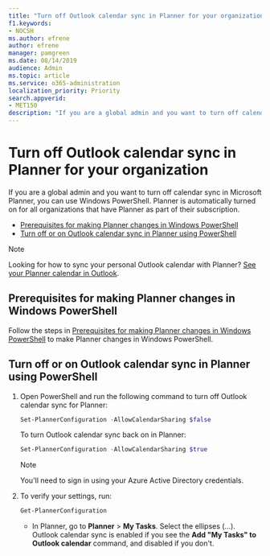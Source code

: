 ```yaml
---
title: "Turn off Outlook calendar sync in Planner for your organization"
f1.keywords:
- NOCSH
ms.author: efrene
author: efrene
manager: pamgreen
ms.date: 08/14/2019
audience: Admin
ms.topic: article
ms.service: o365-administration
localization_priority: Priority
search.appverid:
- MET150
description: "If you are a global admin and you want to turn off calendar sync in Microsoft Planner, you can use Windows PowerShell"
---
```


# Turn off Outlook calendar sync in Planner for your organization

If you are a global admin and you want to turn off calendar sync in Microsoft Planner, you can use Windows PowerShell. Planner is automatically turned on for all organizations that have Planner as part of their subscription.

- [Prerequisites for making Planner changes in Windows PowerShell](#prerequisites-for-making-planner-changes-in-windows-powershell)
- [Turn off or on Outlook calendar sync in Planner using PowerShell](#turn-off-or-on-outlook-calendar-sync-in-planner-using-powershell)

> [!NOTE]
> Looking for how to sync your personal Outlook calendar with Planner? [See your Planner calendar in Outlook](https://support.office.com/article/see-your-planner-calendar-in-outlook-5dcccce5-2750-49b5-991b-1837379d96c7).

## Prerequisites for making Planner changes in Windows PowerShell

Follow the steps in [Prerequisites for making Planner changes in Windows PowerShell](prerequisites-for-powershell.md) to make Planner changes in Windows PowerShell.

## Turn off or on Outlook calendar sync in Planner using PowerShell

1. Open PowerShell and run the following command to turn off Outlook calendar sync for Planner:

   ```PowerShell
   Set-PlannerConfiguration -AllowCalendarSharing $false
   ```

   To turn Outlook calendar sync back on in Planner:

   ```PowerShell
   Set-PlannerConfiguration -AllowCalendarSharing $true
   ```

   > [!NOTE]
   > You'll need to sign in using your Azure Active Directory credentials.

2. To verify your settings, run:

   ```PowerShell
   Get-PlannerConfiguration
   ```
   - In Planner, go to **Planner** > **My Tasks**. Select the ellipses (...). Outlook calendar sync is enabled if you see the **Add "My Tasks" to Outlook calendar** command, and disabled if you don't.
